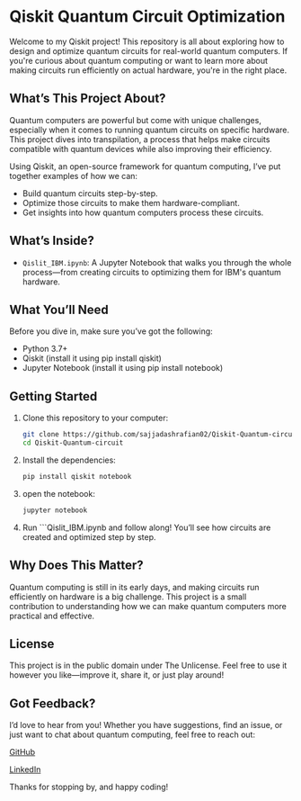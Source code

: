 # Qiskit Quantum Circuit Optimization  

Welcome to my Qiskit project! This repository is all about exploring how to design and optimize quantum circuits for real-world quantum computers. If you're curious about quantum computing or want to learn more about making circuits run efficiently on actual hardware, you're in the right place.  

## What’s This Project About?  
Quantum computers are powerful but come with unique challenges, especially when it comes to running quantum circuits on specific hardware. This project dives into transpilation, a process that helps make circuits compatible with quantum devices while also improving their efficiency.  

Using Qiskit, an open-source framework for quantum computing, I’ve put together examples of how we can:  
- Build quantum circuits step-by-step.  
- Optimize those circuits to make them hardware-compliant.  
- Get insights into how quantum computers process these circuits.  

## What’s Inside?  
- `Qislit_IBM.ipynb`: A Jupyter Notebook that walks you through the whole process—from creating circuits to optimizing them for IBM's quantum hardware.  

## What You’ll Need  
Before you dive in, make sure you’ve got the following:  
- Python 3.7+  
- Qiskit (install it using pip install qiskit)  
- Jupyter Notebook (install it using pip install notebook)  

## Getting Started  
1. Clone this repository to your computer:  
   ``` bash  
   git clone https://github.com/sajjadashrafian02/Qiskit-Quantum-circuit 
   cd Qiskit-Quantum-circuit
   
2. Install the dependencies:
   ```bash  
   pip install qiskit notebook

4. open the notebook:
   ```bash  
   jupyter notebook

5. Run ```Qislit_IBM.ipynb and follow along!
 You’ll see how circuits are created and optimized step by step.

## Why Does This Matter?
Quantum computing is still in its early days, and making circuits run efficiently on hardware is a big challenge. This project is a small contribution to understanding how we can make quantum computers more practical and effective.

## License
This project is in the public domain under The Unlicense. Feel free to use it however you like—improve it, share it, or just play around!

## Got Feedback?
I’d love to hear from you! Whether you have suggestions, find an issue, or just want to chat about quantum computing, feel free to reach out:

[GitHub](https://github.com/sajjadashrafian02)

[LinkedIn](https://www.linkedin.com/in/sajjadashrafian/)


Thanks for stopping by, and happy coding!

